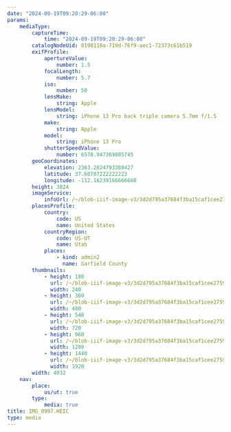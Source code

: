 ```yaml
---
date: "2024-09-19T09:20:29-06:00"
params:
    mediaType:
        captureTime:
            time: "2024-09-19T09:20:29-06:00"
        catalogNodeUid: 0198118a-719d-76f9-aec1-72373c61b519
        exifProfile:
            apertureValue:
                number: 1.5
            focalLength:
                number: 5.7
            iso:
                number: 50
            lensMake:
                string: Apple
            lensModel:
                string: iPhone 13 Pro back triple camera 5.7mm f/1.5
            make:
                string: Apple
            model:
                string: iPhone 13 Pro
            shutterSpeedValue:
                number: 6578.947369805745
        geoCoordinates:
            elevation: 2363.2024793388427
            latitude: 37.60787222222223
            longitude: -112.16239166666668
        height: 3024
        imageService:
            infoUrl: /~/blob-iiif-image-v3/3d2d795a37684f3ba15caf1cee275938e0d7927946a7f3d1d2c11c60e33a5278/info.json
        placesProfile:
            country:
                code: US
                name: United States
            countryRegion:
                code: US-UT
                name: Utah
            places:
                - kind: admin2
                  name: Garfield County
        thumbnails:
            - height: 180
              url: /~/blob-iiif-image-v3/3d2d795a37684f3ba15caf1cee275938e0d7927946a7f3d1d2c11c60e33a5278/full/240%2C180/0/default.jpg
              width: 240
            - height: 360
              url: /~/blob-iiif-image-v3/3d2d795a37684f3ba15caf1cee275938e0d7927946a7f3d1d2c11c60e33a5278/full/480%2C360/0/default.jpg
              width: 480
            - height: 540
              url: /~/blob-iiif-image-v3/3d2d795a37684f3ba15caf1cee275938e0d7927946a7f3d1d2c11c60e33a5278/full/720%2C540/0/default.jpg
              width: 720
            - height: 960
              url: /~/blob-iiif-image-v3/3d2d795a37684f3ba15caf1cee275938e0d7927946a7f3d1d2c11c60e33a5278/full/1280%2C960/0/default.jpg
              width: 1280
            - height: 1440
              url: /~/blob-iiif-image-v3/3d2d795a37684f3ba15caf1cee275938e0d7927946a7f3d1d2c11c60e33a5278/full/1920%2C1440/0/default.jpg
              width: 1920
        width: 4032
    nav:
        place:
            us/ut: true
        type:
            media: true
title: IMG_0997.HEIC
type: media
---
```


